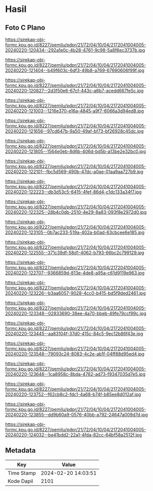 # Hasil

## Foto C Plano

https://sirekap-obj-formc.kpu.go.id/8227/pemilu/pdpr/21/72/04/10/04/2172041004005-20240220-120434--292a1e0c-4b28-4761-9c98-5a8f6ec3737b.jpg

https://sirekap-obj-formc.kpu.go.id/8227/pemilu/pdpr/21/72/04/10/04/2172041004005-20240220-121404--b49f603c-6df3-49b8-a769-67690606f99f.jpg

https://sirekap-obj-formc.kpu.go.id/8227/pemilu/pdpr/21/72/04/10/04/2172041004005-20240220-120827--2d3f50e6-67cf-443c-a6b7-acedd667fe5c.jpg

https://sirekap-obj-formc.kpu.go.id/8227/pemilu/pdpr/21/72/04/10/04/2172041004005-20240220-121003--1216e370-e16a-4845-a9f7-6066a3d94ed8.jpg

https://sirekap-obj-formc.kpu.go.id/8227/pemilu/pdpr/21/72/04/10/04/2172041004005-20240220-121656--97cd647b-9a50-49af-bf73-bf26928c45dc.jpg

https://sirekap-obj-formc.kpu.go.id/8227/pemilu/pdpr/21/72/04/10/04/2172041004005-20240220-121805--1564e0eb-8d6b-406d-bd5b-a13be2e32bc0.jpg

https://sirekap-obj-formc.kpu.go.id/8227/pemilu/pdpr/21/72/04/10/04/2172041004005-20240220-122101--fbc5d569-490b-47dc-a0ae-01aa9aa727b9.jpg

https://sirekap-obj-formc.kpu.go.id/8227/pemilu/pdpr/21/72/04/10/04/2172041004005-20240220-122223--db3d53c5-6415-4fef-86d4-c1dc133a34f7.jpg

https://sirekap-obj-formc.kpu.go.id/8227/pemilu/pdpr/21/72/04/10/04/2172041004005-20240220-122325--28b4c0db-2510-4e29-8a83-093f8e2972d0.jpg

https://sirekap-obj-formc.kpu.go.id/8227/pemilu/pdpr/21/72/04/10/04/2172041004005-20240220-123105--0b7ac233-519a-402a-b0ad-63cbcee6e185.jpg

https://sirekap-obj-formc.kpu.go.id/8227/pemilu/pdpr/21/72/04/10/04/2172041004005-20240220-122555--371c39df-58d1-4062-b793-66bc2c799129.jpg

https://sirekap-obj-formc.kpu.go.id/8227/pemilu/pdpr/21/72/04/10/04/2172041004005-20240220-122707--9366859d-813e-4de8-a95a-c61d9119e963.jpg

https://sirekap-obj-formc.kpu.go.id/8227/pemilu/pdpr/21/72/04/10/04/2172041004005-20240220-123226--b3aa6057-9028-4cc0-b415-bd5f9ded2461.jpg

https://sirekap-obj-formc.kpu.go.id/8227/pemilu/pdpr/21/72/04/10/04/2172041004005-20240220-123348--02833690-38ee-4a70-bbeb-49fe79ccf99c.jpg

https://sirekap-obj-formc.kpu.go.id/8227/pemilu/pdpr/21/72/04/10/04/2172041004005-20240220-123445--aa83104f-37d0-415c-84c5-9ec12b86f43e.jpg

https://sirekap-obj-formc.kpu.go.id/8227/pemilu/pdpr/21/72/04/10/04/2172041004005-20240220-123548--79093c24-8083-4c2e-ab1f-04ff88d95ed4.jpg

https://sirekap-obj-formc.kpu.go.id/8227/pemilu/pdpr/21/72/04/10/04/2172041004005-20240220-123648--1ca8958c-8bda-4782-ad73-f9347035d7e5.jpg

https://sirekap-obj-formc.kpu.go.id/8227/pemilu/pdpr/21/72/04/10/04/2172041004005-20240220-123752--f62cb8c2-fdc1-4a68-b74f-b85ee8d012af.jpg

https://sirekap-obj-formc.kpu.go.id/8227/pemilu/pdpr/21/72/04/10/04/2172041004005-20240220-123855--dd9b60a9-0576-40bb-a792-24647a009d7d.jpg

https://sirekap-obj-formc.kpu.go.id/8227/pemilu/pdpr/21/72/04/10/04/2172041004005-20240220-124032--be41bdd2-22a1-4fda-82cc-64bf58a2512f.jpg


## Metadata

| Key        | Value               |
| ---------- | ------------------- |
| Time Stamp | 2024-02-20 14:03:51 |
| Kode Dapil | 2101                |



